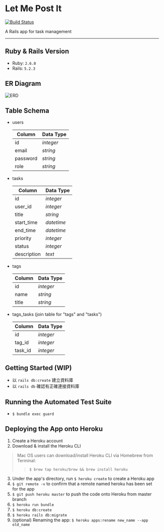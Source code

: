 # Let Me Post It
[![Build Status](https://travis-ci.org/emn178/js-md5.svg?branch=master)](https://travis-ci.org/dannyh79/let_me-post_it)

A Rails app for task management

---
## Ruby & Rails Version
- Ruby: `2.6.0`
- Rails: `5.2.3`

## ER Diagram
![ERD](https://images2.imgbox.com/89/f0/0cKkgDPd_o.jpg)

## Table Schema
- users

  |Column|Data Type|
  |--|--|
  |id|*integer*| 
  |email|*string*| 
  |password|*string*| 
  |role|*string*| 

- tasks

  |Column|Data Type|
  |--|--|
  |id|*integer*| 
  |user_id|*integer*| 
  |title|*string*| 
  |start_time|*datetime*| 
  |end_time|*datetime*| 
  |priority|*integer*| 
  |status|*integer*| 
  |description|*text*| 
  
- tags

  |Column|Data Type|
  |--|--|
  |id|*integer*| 
  |name|*string*| 
  |title|*string*| 

- tags_tasks (join table for "tags" and "tasks")

  |Column|Data Type|
  |--|--|
  |id|*integer*| 
  |tag_id|*integer*| 
  |task_id|*integer*| 


## Getting Started (WIP)
- 以 `rails db:create` 建立資料庫
- 以 `rails db` 確認有正確連接資料庫

## Running the Automated Test Suite
- `$ bundle exec guard`

## Deploying the App onto Heroku
1. Create a Heroku account
2. Download & install the Heroku CLI
  > Mac OS users can download/install Heroku CLI via Homebrew from Terminal:
  >> `$ brew tap heroku/brew && brew install heroku`
3. Under the app's directory, run `$ heroku create` to create a Heroku app
4. `$ git remote -v` to confirm that a remote named heroku has been set for the app
5. `$ git push heroku master` to push the code onto Heroku from master branch
6. `$ heroku run bundle`
7. `$ heroku db:create`
8. `$ heroku rails db:migrate`
9. (optional) Renaming the app: `$ heroku apps:rename new_name --app old_name`